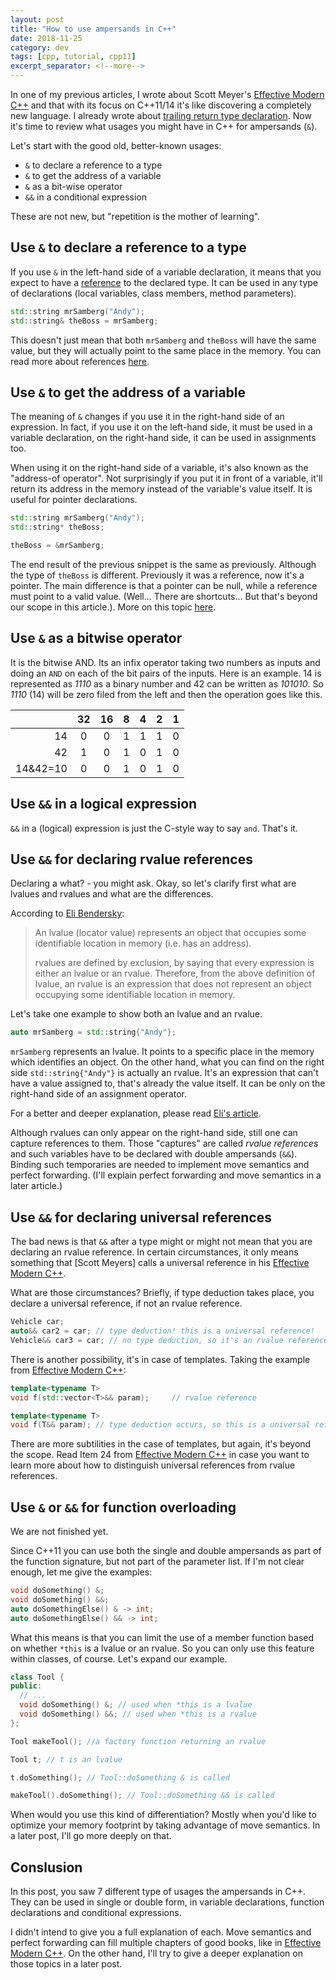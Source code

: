 ```yaml
---
layout: post
title: "How to use ampersands in C++"
date: 2018-11-25
category: dev
tags: [cpp, tutorial, cpp11]
excerpt_separator: <!--more-->
---
```

In one of my previous articles, I wrote about Scott Meyer's [Effective Modern C++](https://amzn.to/2Rbh5pI) and that with its focus on C++11/14 it's like discovering a completely new language. I already wrote about [trailing return type declaration](/blog/2018/11/07/trailing-return-type). Now it's time to review what usages you might have in C++ for ampersands (`&`).
<!--more-->

Let's start with the good old, better-known usages:

* `&` to declare a reference to a type
* `&` to get the address of a variable
* `&` as a bit-wise operator
* `&&` in a conditional expression

These are not new, but "repetition is the mother of learning".

## Use `&` to declare a reference to a type

If you use `&` in the left-hand side of a variable declaration, it means that you expect to have a [reference](https://www.tutorialspoint.com/cplusplus/cpp_references.htm) to the declared type. It can be used in any type of declarations (local variables, class members, method parameters).

```cpp
std::string mrSamberg("Andy");
std::string& theBoss = mrSamberg;
```

This doesn't just mean that both `mrSamberg` and `theBoss` will have the same value, but they will actually point to the same place in the memory. You can read more about references [here](https://www.tutorialspoint.com/cplusplus/cpp_references.htm).

## Use `&` to get the address of a variable

The meaning of `&` changes if you use it in the right-hand side of an expression. In fact, if you use it on the left-hand side, it must be used in a variable declaration, on the right-hand side, it can be used in assignments too.

When using it on the right-hand side of a variable, it's also known as the "address-of operator". Not surprisingly if you put it in front of a variable, it'll return its address in the memory instead of the variable's value itself. It is useful for pointer declarations.


```cpp
std::string mrSamberg("Andy");
std::string* theBoss;

theBoss = &mrSamberg;
```

The end result of the previous snippet is the same as previously. Although the type of `theBoss` is different. Previously it was a reference, now it's a pointer. The main difference is that a pointer can be null, while a reference must point to a valid value. (Well... There are shortcuts... But that's beyond our scope in this article.). More on this topic [here](https://stackoverflow.com/questions/57483/what-are-the-differences-between-a-pointer-variable-and-a-reference-variable-in).

## Use `&` as a bitwise operator

It is the bitwise AND. Its an infix operator taking two numbers as inputs and doing an `AND` on each of the bit pairs of the inputs. Here is an example. 14 is represented as _1110_ as a binary number and 42 can be written as _101010_. So _1110_ (14) will be zero filed from the left and then the operation goes like this.

|           | 32 | 16 | 8 | 4 | 2 | 1 |
|----------:|:--:|:--:|:-:|:-:|:-:|:-:|
| 14        |  0 |  0 | 1 | 1 | 1 | 0 |
| 42        |  1 |  0 | 1 | 0 | 1 | 0 |
| 14&42=10  |  0 |  0 | 1 | 0 | 1 | 0 |

## Use `&&` in a logical expression

`&&` in a (logical) expression is just the C-style way to say `and`. That's it.


## Use `&&` for declaring rvalue references

Declaring a what? - you might ask. Okay, so let's clarify first what are lvalues and rvalues and what are the differences.

According to [Eli Bendersky](https://eli.thegreenplace.net/):

> An lvalue (locator value) represents an object that occupies some identifiable location in memory (i.e. has an address).
> 
> rvalues are defined by exclusion, by saying that every expression is either an lvalue or an rvalue. Therefore, from the above definition of lvalue, an rvalue is an expression that does not represent an object occupying some identifiable location in memory.

Let's take one example to show both an lvalue and an rvalue.

```cpp
auto mrSamberg = std::string{"Andy"};
```

`mrSamberg` represents an lvalue. It points to a specific place in the memory which identifies an object. On the other hand, what you can find on the right side `std::string{"Andy"}` is actually an rvalue. It's an expression that can't have a value assigned to, that's already the value itself. It can be only on the right-hand side of an assignment operator.

For a better and deeper explanation, please read [Eli's article](https://eli.thegreenplace.net/).

Although rvalues can only appear on the right-hand side, still one can capture references to them. Those "captures" are called _rvalue references_ and such variables have to be declared with double ampersands (`&&`). Binding such temporaries are needed to implement move semantics and perfect forwarding. (I'll explain perfect forwarding and move semantics in a later article.)

## Use `&&` for declaring universal references

The bad news is that `&&` after a type might or might not mean that you are declaring an rvalue reference. In certain circumstances, it only means something that [Scott Meyers] calls a universal reference in his [Effective Modern C++](https://amzn.to/2Rbh5pI).

What are those circumstances? Briefly, if type deduction takes place, you declare a universal reference, if not an rvalue reference.

```cpp
Vehicle car;
auto&& car2 = car; // type deduction! this is a universal reference!
Vehicle&& car3 = car; // no type deduction, so it's an rvalue reference
```

There is another possibility, it's in case of templates. Taking the example from [Effective Modern C++](https://amzn.to/2Rbh5pI):

```cpp
template<typename T>
void f(std::vector<T>&& param);     // rvalue reference

template<typename T>
void f(T&& param); // type deduction occurs, so this is a universal reference!
```

There are more subtilities in the case of templates, but again, it's beyond the scope. Read Item 24 from [Effective Modern C++](https://amzn.to/2Rbh5pI) in case you want to learn more about how to distinguish universal references from rvalue references.

## Use `&` or `&&` for function overloading

We are not finished yet.

Since C++11 you can use both the single and double ampersands as part of the function signature, but not part of the parameter list. If I'm not clear enough, let me give the examples:

```cpp
void doSomething() &;
void doSomething() &&;
auto doSomethingElse() & -> int;
auto doSomethingElse() && -> int;
```

What this means is that you can limit the use of a member function based on whether `*this` is a lvalue or an rvalue.  So you can only use this feature within classes, of course. Let's expand our example.


```cpp
class Tool {
public:
  // ...
  void doSomething() &; // used when *this is a lvalue
  void doSomething() &&; // used when *this is a rvalue
};

Tool makeTool(); //a factory function returning an rvalue

Tool t; // t is an lvalue

t.doSomething(); // Tool::doSomething & is called

makeTool().doSomething(); // Tool::doSomething && is called
```

When would you use this kind of differentiation? Mostly when you'd like to optimize your memory footprint by taking advantage of move semantics. In a later post, I'll go more deeply on that.


## Conslusion

In this post, you saw 7 different type of usages the ampersands in C++. They can be used in single or double form, in variable declarations, function declarations and conditional expressions.

I didn't intend to give you a full explanation of each. Move semantics and perfect forwarding can fill multiple chapters of good books, like in [Effective Modern C++](https://amzn.to/2Rbh5pI). On the other hand, I'll try to give a deeper explanation on those topics in a later post.
